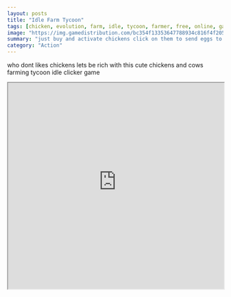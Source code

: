 ```yaml
---
layout: posts
title: "Idle Farm Tycoon"
tags: [chicken, evolution, farm, idle, tycoon, farmer, free, online, games, oyna, game, free, games, play, play, games]
image: "https://img.gamedistribution.com/bc354f13353647788934c816f4f20588-512x512.jpeg"
summary: "just buy and activate chickens click on them to send eggs to machine click machine to packet everything sell and earn coins  free online games oyna game free games play play games"
category: "Action"
---
```


who dont likes chickens lets be rich with this cute chickens and cows farming tycoon idle clicker game

<iframe width="100%" height="480px;" src="https://html5.gamedistribution.com/bc354f13353647788934c816f4f20588/"></iframe>